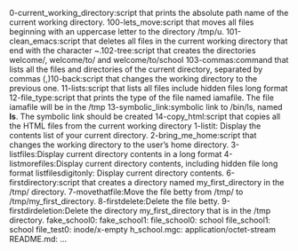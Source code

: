 0-current_working_directory:script that prints the absolute path name of the current working directory.
100-lets_move:script that moves all files beginning with an uppercase letter to the directory /tmp/u.
101-clean_emacs:script that deletes all files in the current working directory that end with the character ~.102-tree:script that creates the directories welcome/, welcome/to/ and welcome/to/school 
103-commas:command that lists all the files and directories of the current directory, separated by commas (,)10-back:script that changes the working directory to the previous one.
11-lists:script that lists all files include hidden files long format
12-file_type:script that prints the type of the file named iamafile. The file iamafile will be in the /tmp
13-symbolic_link:symbolic link to /bin/ls, named __ls__. The symbolic link should be created 
14-copy_html:script that copies all the HTML files from the current working directory
1-listit: Display the contents list of your current directory. 
2-bring_me_home:script that changes the working directory to the user’s home directory.
3-listfiles:Display current directory contents in a long format 
4-listmorefiles:Display current directory contents, including hidden file long format
listfilesdigitonly:  Display current directory contents.
6-firstdirectory:script that creates a directory named my_first_directory in the /tmp/ directory.
7-movethatfile:Move the file betty from /tmp/ to /tmp/my_first_directory.
8-firstdelete:Delete the file betty.
9-firstdirdeletion:Delete the directory my_first_directory that is in the /tmp directory.
fake_school0:
fake_school1:
file_school0: school
file_school1: school
file_test0:                  inode/x-empty
h_school.mgc:                application/octet-stream
README.md:     ...   
